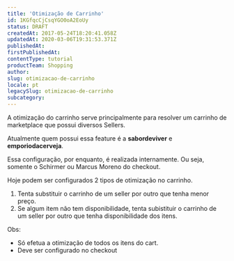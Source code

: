 ```yaml
---
title: 'Otimização de Carrinho'
id: 1KGfqcCjCsqYGO0oA2EoUy
status: DRAFT
createdAt: 2017-05-24T18:20:41.058Z
updatedAt: 2020-03-06T19:31:53.371Z
publishedAt: 
firstPublishedAt: 
contentType: tutorial
productTeam: Shopping
author: 
slug: otimizacao-de-carrinho
locale: pt
legacySlug: otimizacao-de-carrinho
subcategory: 
---
```


A otimização do carrinho serve principalmente para resolver um carrinho de marketplace que possui diversos Sellers.

Atualmente quem possui essa feature é a __sabordeviver__ e __emporiodacerveja__.

Essa configuração, por enquanto, é realizada internamente. Ou seja, somente o Schirmer ou Marcus Moreno do checkout.

Hoje podem ser configurados 2 tipos de otimização no carrinho. 
1. Tenta substituir o carrinho de um seller por outro que tenha menor preço.
2. Se algum item não tem disponibilidade, tenta subistituir o carrinho de um seller por outro que tenha disponibilidade dos itens.

Obs:
 - Só efetua a otimização de todos os itens do cart.
 - Deve ser configurado no checkout
